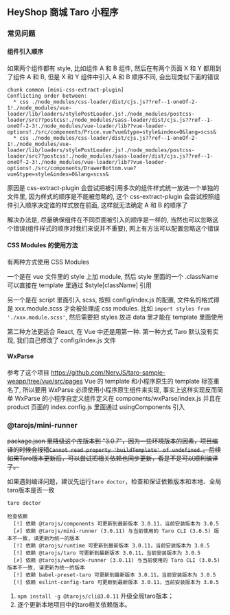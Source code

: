 ## HeyShop 商城 Taro 小程序

### 常见问题

#### 组件引入顺序
如果两个组件都有 style, 比如组件 A 和 B 组件, 然后在有两个页面 X 和 Y 都用到了组件 A 和 B, 但是 X 和 Y 组件中引入 A 和 B 顺序不同, 会出现类似下面的错误

```
chunk common [mini-css-extract-plugin]
Conflicting order between:
  * css ./node_modules/css-loader/dist/cjs.js??ref--1-oneOf-2-1!./node_modules/vue-loader/lib/loaders/stylePostLoader.js!./node_modules/postcss-loader/src??postcss!./node_modules/sass-loader/dist/cjs.js??ref--1-oneOf-2-3!./node_modules/vue-loader/lib??vue-loader-options!./src/components/Price.vue?vue&type=style&index=0&lang=scss&
  * css ./node_modules/css-loader/dist/cjs.js??ref--1-oneOf-2-1!./node_modules/vue-loader/lib/loaders/stylePostLoader.js!./node_modules/postcss-loader/src??postcss!./node_modules/sass-loader/dist/cjs.js??ref--1-oneOf-2-3!./node_modules/vue-loader/lib??vue-loader-options!./src/components/DrawerBottom.vue?vue&type=style&index=0&lang=scss&
```

原因是 css-extract-plugin 会尝试把被引用多次的组件样式统一放进一个单独的文件里, 因为样式的顺序是不能被忽略的, 这个 css-extract-plugin 会尝试按照组件引入顺序决定谁的样式放在前面, 这样就无法确定 A 和 B 的顺序了

解决办法是, 尽量确保组件在不同页面被引入的顺序是一样的, 当然也可以忽略这个错误(组件样式的顺序对我们来说并不重要), 网上有方法可以配置忽略这个错误


#### CSS Modules 的使用方法
有两种方式使用 CSS Modules

一个是在 vue 文件里的 style 上加 module, 然后 style 里面的一个 .className 可以直接在 template 里通过 $style[className] 引用

另一个是在 script 里面引入 scss, 按照 config/index.js 的配置, 文件名的格式得是 xxx.module.scss 才会被处理成 css modules. 比如 `import styles from './xxx.module.scss'`, 然后需要把 styles 放进 data 里才能在 template 里面使用

第二种方法更适合 React, 在 Vue 中还是用第一种. 第一种方式 Taro 默认没有实现, 我们自己修改了 config/index.js 文件



#### WxParse
参考了这个项目 https://github.com/NervJS/taro-sample-weapp/tree/vue/src/pages
Vue 的 template 和小程序原生的 template 标签重名了, 所以要用 WxParse 必须使用小程序原生组件来实现, 事实上这样实现反而简单
WxParse 的小程序自定义组件定义在 components/wxParse/index.js
并且在 product 页面的 index.config.js 里面通过 usingComponents 引入


### @tarojs/mini-runner
~~package.json 里降级这个库版本到 "3.0.7"，因为一些环境版本的因素，项目编译的时候会报错`Cannot read property 'buildTemplate' of undefined `。后续如果Taro版本更新后，可以尝试把相关依赖也同步更新，看是不是可以顺利编译了。~~

如果遇到编译问题，建议先运行`taro doctor`，检查和保证依赖版本和本地、全局taro版本是否一致

```
taro doctor

检查依赖
  [!] 依赖 @tarojs/components 可更新到最新版本 3.0.11，当前安装版本为 3.0.5
  [✗] 依赖 @tarojs/mini-runner (3.0.11) 与当前使用的 Taro CLI (3.0.5) 版本不一致, 请更新为统一的版本
  [!] 依赖 @tarojs/runtime 可更新到最新版本 3.0.11，当前安装版本为 3.0.5
  [!] 依赖 @tarojs/taro 可更新到最新版本 3.0.11，当前安装版本为 3.0.5
  [✗] 依赖 @tarojs/webpack-runner (3.0.11) 与当前使用的 Taro CLI (3.0.5) 版本不一致, 请更新为统一的版本
  [!] 依赖 babel-preset-taro 可更新到最新版本 3.0.11，当前安装版本为 3.0.5
  [!] 依赖 eslint-config-taro 可更新到最新版本 3.0.11，当前安装版本为 3.0.5
```

1. `npm install -g @tarojs/cli@3.0.11`  升级全局taro版本；
2. 逐个更新本地项目中的taro相关依赖版本。